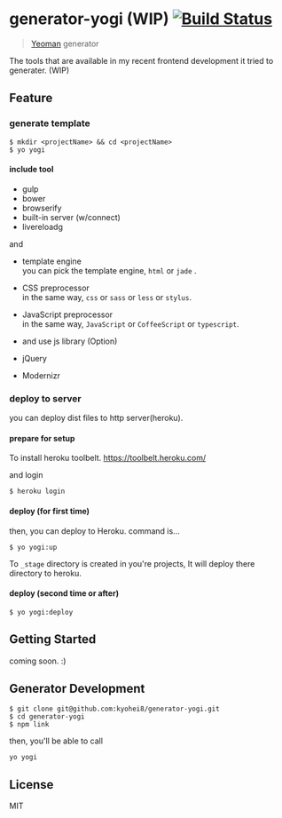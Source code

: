 # generator-yogi (WIP) [![Build Status](https://secure.travis-ci.org/kyohei8/generator-yogi.png?branch=master)](https://travis-ci.org/kyohei8/generator-yogi)

> [Yeoman](http://yeoman.io) generator

The tools that are available in my recent frontend development it tried to generater. (WIP)

## Feature

### generate template

```
$ mkdir <projectName> && cd <projectName>
$ yo yogi
```

#### include tool

* gulp 
* bower
* browserify
* built-in server (w/connect)
* livereloadg

and

* template engine  
you can pick the template engine, `html` or `jade` .
* CSS preprocessor  
in the same way, `css` or `sass` or `less` or `stylus`.
* JavaScript preprocessor  
in the same way, `JavaScript` or `CoffeeScript` or `typescript`.

* and use js library (Option)  
 * jQuery
 * Modernizr


### deploy to server

you can deploy dist files to http server(heroku).

#### prepare for setup

To install heroku toolbelt.
https://toolbelt.heroku.com/

and login 

```
$ heroku login
```

#### deploy (for first time)

then, you can deploy to Heroku. command is...

```
$ yo yogi:up
```

To `_stage` directory is created in you're projects, It will deploy there directory to heroku.


#### deploy (second time or after)

```
$ yo yogi:deploy
```


## Getting Started

coming soon. :)

<!--
```bash
npm install -g yo
```

```bash
npm install -g generator-yogi
```

Finally, initiate the generator:

```bash
yo yogi
```
## Start Development

### Run task
    
Run watch task and begin to develop.
 
```
$ gulp watch
````

-->


## Generator Development

```
$ git clone git@github.com:kyohei8/generator-yogi.git
$ cd generator-yogi
$ npm link
```

then, you'll be able to call

```
yo yogi
```

## License

MIT
